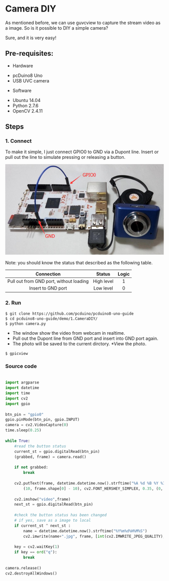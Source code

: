 # Camera DIY

As mentioned before, we can use guvcview to capture the stream video as a image. So is it possible to DIY a simple camera?

Sure, and it is very easy!

## Pre-requisites:
* Hardware
 - pcDuino8 Uno
 - USB UVC camera

* Software
 - Ubuntu 14.04
 - Python 2.7.6
 - OpenCV 2.4.11

## Steps

### 1. Connect
To make it simple, I just connect GPIO0 to GND via a Dupont line. Insert or pull out the line to simulate pressing or releasing a button.

![](../images/camera-diy.png)

Note: you should know the status that described as the following table.

|Connection|Status|Logic|
|:---:|:---:|:---:|
|Pull out from GND port, without loading|High level|1|
|Insert to GND port|Low level|0|

### 2. Run

```
$ git clone https://github.com/pcduino/pcduino8-uno-guide
$ cd pcduino8-uno-guide/demo/1.CameraDIY/
$ python camera.py
```
* The window show the video from webcam in realtime.
* Pull out the Dupont line from GND port and insert into GND port again.
* The photo will be saved to the current dirctory.
*View the photo.
```
$ gpicview
```

### Source code

```python

import argparse
import datetime
import time
import cv2
import gpio

btn_pin = "gpio0"
gpio.pinMode(btn_pin, gpio.INPUT)
camera = cv2.VideoCapture(0)
time.sleep(0.25)

while True:
    #read the button status
    current_st = gpio.digitalRead(btn_pin)
    (grabbed, frame) = camera.read()

    if not grabbed:
        break

    cv2.putText(frame, datetime.datetime.now().strftime("%A %d %B %Y %I:%M:%S%p"),
        (10, frame.shape[0] - 10), cv2.FONT_HERSHEY_SIMPLEX, 0.35, (0, 0, 255), 1)

    cv2.imshow("video",frame)
    next_st = gpio.digitalRead(btn_pin)

    #check the button status has been changed
    # if yes, save as a image to local
    if current_st ^ next_st :
        name = datetime.datetime.now().strftime("%Y%m%d%H%M%S")
        cv2.imwrite(name+".jpg", frame, [int(cv2.IMWRITE_JPEG_QUALITY),100])

    key = cv2.waitKey(1)
    if key == ord("q"):
        break

camera.release()
cv2.destroyAllWindows()

```



